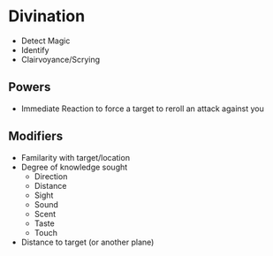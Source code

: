 # Divination

- Detect Magic
- Identify
- Clairvoyance/Scrying

## Powers

- Immediate Reaction to force a target to reroll an attack against you

## Modifiers

- Familarity with target/location
- Degree of knowledge sought
    - Direction
    - Distance
    - Sight
    - Sound
    - Scent
    - Taste
    - Touch
- Distance to target (or another plane)
